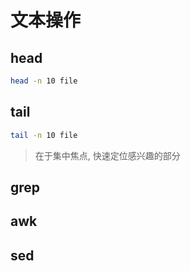 # 文本操作

## head

```bash
head -n 10 file
```

## tail

```bash
tail -n 10 file
```

> 在于集中焦点, 快速定位感兴趣的部分

## grep

## awk

## sed
